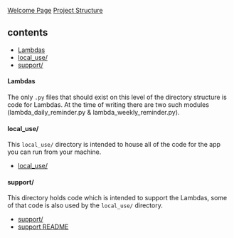 [Welcome Page](../README.md)
[Project Structure](./PROJECT_STRUCTURE_README.md)

## __contents__
* [Lambdas](#lambda_daily_reminderpy--lambda_weekly_reminderpy)
* [local_use/](#local_use)
* [support/](#support)

#### __Lambdas__
The only `.py` files that should exist on this level of the directory structure is code for Lambdas. At the time of writing there are two such modules (lambda_daily_reminder.py & lambda_weekly_reminder.py).  

#### __local_use/__
This `local_use/` directory is intended to house all of the code for the app you can run from your machine.
* [local_use/](../app/local_use/)

#### __support/__
This directory holds code which is intended to support the Lambdas, some of that code is also used by the `local_use/` directory.
* [support/](../app/support/)
* [support README](./SUPPPORTING_CAST_README.md)